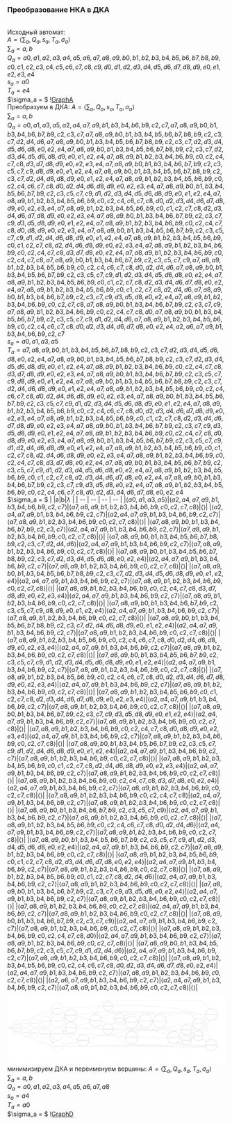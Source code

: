 ### Преобразование НКА в ДКА
\
Исходный автомат:
\
$A= \langle \sum_a, Q_a, s_a, T_a, \sigma_a \rangle$
\
$\sum_a= {a,b}$\
$Q_a = {a0,a1,a2,a3,a4,a5,a6,a7,a8,a9,b0,b1,b2,b3,b4,b5,b6,b7,b8,b9,c0,c1,c2,c3,c4,c5,c6,c7,c8,c9,d0,d1,d2,d3,d4,d5,d6,d7,d8,d9,e0,e1,e2,e3,e4}$\
$s_a = {a0}$\
$T_a = {e4}$\
$\sigma_a = $
\![GraphA](NKAres.svg)\
Преобразуем в ДКА:
$A= \langle \sum_a, Q_a, s_a, T_a, \sigma_a \rangle$
\
$\sum_a= {a,b}$\
$Q_a = {a0,a1,a3,a5,a2,a4,a7,a9,b1,b3,b4,b6,b9,c2,c7,a7,a8,a9,b0,b1,b3,b4,b6,b7,b9,c2,c3,c7,a7,a8,a9,b0,b1,b3,b4,b5,b6,b7,b8,b9,c2,c3,c7,d2,d4,d6,a7,a8,a9,b0,b1,b3,b4,b5,b6,b7,b8,b9,c2,c3,c7,d2,d3,d4,d5,d6,d8,e0,e2,e4,a7,a8,a9,b0,b1,b3,b4,b5,b6,b7,b8,b9,c2,c3,c7,d2,d3,d4,d5,d6,d8,d9,e0,e1,e2,e4,a7,a8,a9,b1,b2,b3,b4,b6,b9,c0,c2,c4,c7,c8,d3,d7,d8,d9,e0,e2,e3,e4,a7,a8,a9,b0,b1,b3,b4,b6,b7,b9,c2,c3,c5,c7,c9,d8,d9,e0,e1,e2,e4,a7,a8,a9,b0,b1,b3,b4,b5,b6,b7,b8,b9,c2,c3,c7,d2,d4,d6,d8,d9,e0,e1,e2,e4,a7,a8,a9,b1,b2,b3,b4,b5,b6,b9,c0,c2,c4,c6,c7,c8,d0,d2,d4,d6,d8,d9,e0,e2,e3,e4,a7,a8,a9,b0,b1,b3,b4,b5,b6,b7,b9,c2,c3,c5,c7,c9,d1,d2,d3,d4,d5,d6,d8,d9,e0,e1,e2,e4,a7,a8,a9,b1,b2,b3,b4,b5,b6,b9,c0,c2,c4,c6,c7,c8,d0,d2,d3,d4,d6,d7,d8,d9,e0,e2,e3,e4,a7,a8,a9,b1,b2,b3,b4,b5,b6,b9,c0,c1,c2,c7,c8,d2,d3,d4,d6,d7,d8,d9,e0,e2,e3,e4,a7,a8,a9,b0,b1,b3,b4,b6,b7,b9,c2,c3,c7,c9,d3,d5,d8,d9,e0,e1,e2,e4,a7,a8,a9,b1,b2,b3,b4,b6,b9,c0,c2,c4,c7,c8,d0,d8,d9,e0,e2,e3,e4,a7,a8,a9,b0,b1,b3,b4,b5,b6,b7,b9,c2,c3,c5,c7,c9,d1,d2,d4,d6,d8,d9,e0,e1,e2,e4,a7,a8,a9,b1,b2,b3,b4,b5,b6,b9,c0,c1,c2,c7,c8,d2,d4,d6,d8,d9,e0,e2,e3,e4,a7,a8,a9,b1,b2,b3,b4,b6,b9,c0,c2,c4,c7,c8,d3,d7,d8,e0,e2,e4,a7,a8,a9,b1,b2,b3,b4,b6,b9,c0,c2,c4,c7,c8,a7,a8,a9,b0,b1,b3,b4,b6,b7,b9,c2,c3,c5,c7,c9,a7,a8,a9,b1,b2,b3,b4,b5,b6,b9,c0,c2,c4,c6,c7,c8,d0,d2,d4,d6,a7,a8,a9,b0,b1,b3,b4,b5,b6,b7,b9,c2,c3,c5,c7,c9,d1,d2,d3,d4,d5,d6,d8,e0,e2,e4,a7,a8,a9,b1,b2,b3,b4,b5,b6,b9,c0,c1,c2,c7,c8,d2,d3,d4,d6,d7,d8,e0,e2,e4,a7,a8,a9,b1,b2,b3,b4,b5,b6,b9,c0,c1,c2,c7,c8,d2,d4,d6,a7,a8,a9,b0,b1,b3,b4,b6,b7,b9,c2,c3,c7,c9,d3,d5,d8,e0,e2,e4,a7,a8,a9,b1,b2,b3,b4,b6,b9,c0,c2,c7,c8,a7,a8,a9,b0,b1,b3,b4,b6,b7,b9,c2,c3,c7,c9,a7,a8,a9,b1,b2,b3,b4,b6,b9,c0,c2,c4,c7,c8,d0,a7,a8,a9,b0,b1,b3,b4,b5,b6,b7,b9,c2,c3,c5,c7,c9,d1,d2,d4,d6,a7,a8,a9,b1,b2,b3,b4,b5,b6,b9,c0,c2,c4,c6,c7,c8,d0,d2,d3,d4,d6,d7,d8,e0,e2,e4,a2,a6,a7,a9,b1,b3,b4,b6,b9,c2,c7}$\
$s_a = {a0,a1,a3,a5}$\
$T_a = {a7,a8,a9,b0,b1,b3,b4,b5,b6,b7,b8,b9,c2,c3,c7,d2,d3,d4,d5,d6,d8,e0,e2,e4,a7,a8,a9,b0,b1,b3,b4,b5,b6,b7,b8,b9,c2,c3,c7,d2,d3,d4,d5,d6,d8,d9,e0,e1,e2,e4,a7,a8,a9,b1,b2,b3,b4,b6,b9,c0,c2,c4,c7,c8,d3,d7,d8,d9,e0,e2,e3,e4,a7,a8,a9,b0,b1,b3,b4,b6,b7,b9,c2,c3,c5,c7,c9,d8,d9,e0,e1,e2,e4,a7,a8,a9,b0,b1,b3,b4,b5,b6,b7,b8,b9,c2,c3,c7,d2,d4,d6,d8,d9,e0,e1,e2,e4,a7,a8,a9,b1,b2,b3,b4,b5,b6,b9,c0,c2,c4,c6,c7,c8,d0,d2,d4,d6,d8,d9,e0,e2,e3,e4,a7,a8,a9,b0,b1,b3,b4,b5,b6,b7,b9,c2,c3,c5,c7,c9,d1,d2,d3,d4,d5,d6,d8,d9,e0,e1,e2,e4,a7,a8,a9,b1,b2,b3,b4,b5,b6,b9,c0,c2,c4,c6,c7,c8,d0,d2,d3,d4,d6,d7,d8,d9,e0,e2,e3,e4,a7,a8,a9,b1,b2,b3,b4,b5,b6,b9,c0,c1,c2,c7,c8,d2,d3,d4,d6,d7,d8,d9,e0,e2,e3,e4,a7,a8,a9,b0,b1,b3,b4,b6,b7,b9,c2,c3,c7,c9,d3,d5,d8,d9,e0,e1,e2,e4,a7,a8,a9,b1,b2,b3,b4,b6,b9,c0,c2,c4,c7,c8,d0,d8,d9,e0,e2,e3,e4,a7,a8,a9,b0,b1,b3,b4,b5,b6,b7,b9,c2,c3,c5,c7,c9,d1,d2,d4,d6,d8,d9,e0,e1,e2,e4,a7,a8,a9,b1,b2,b3,b4,b5,b6,b9,c0,c1,c2,c7,c8,d2,d4,d6,d8,d9,e0,e2,e3,e4,a7,a8,a9,b1,b2,b3,b4,b6,b9,c0,c2,c4,c7,c8,d3,d7,d8,e0,e2,e4,a7,a8,a9,b0,b1,b3,b4,b5,b6,b7,b9,c2,c3,c5,c7,c9,d1,d2,d3,d4,d5,d6,d8,e0,e2,e4,a7,a8,a9,b1,b2,b3,b4,b5,b6,b9,c0,c1,c2,c7,c8,d2,d3,d4,d6,d7,d8,e0,e2,e4,a7,a8,a9,b0,b1,b3,b4,b6,b7,b9,c2,c3,c7,c9,d3,d5,d8,e0,e2,e4,a7,a8,a9,b1,b2,b3,b4,b5,b6,b9,c0,c2,c4,c6,c7,c8,d0,d2,d3,d4,d6,d7,d8,e0,e2,e4}$\
$\sigma_a = $
 | |a|b|$\lambda$ |
 | -- | -- | -- | -- | 
|$\langle a0,a1,a3,a5 \rangle$|$\langle a2,a4,a7,a9,b1,b3,b4,b6,b9,c2,c7 \rangle$|$\langle a7,a8,a9,b1,b2,b3,b4,b6,b9,c0,c2,c7,c8 \rangle$|$\langle  \rangle$|
|$\langle a2,a4,a7,a9,b1,b3,b4,b6,b9,c2,c7 \rangle$|$\langle a2,a4,a7,a9,b1,b3,b4,b6,b9,c2,c7 \rangle$|$\langle a7,a8,a9,b1,b2,b3,b4,b6,b9,c0,c2,c7,c8 \rangle$|$\langle  \rangle$|
|$\langle a7,a8,a9,b0,b1,b3,b4,b6,b7,b9,c2,c3,c7 \rangle$|$\langle a2,a4,a7,a9,b1,b3,b4,b6,b9,c2,c7 \rangle$|$\langle a7,a8,a9,b1,b2,b3,b4,b6,b9,c0,c2,c7,c8 \rangle$|$\langle  \rangle$|
|$\langle a7,a8,a9,b0,b1,b3,b4,b5,b6,b7,b8,b9,c2,c3,c7,d2,d4,d6 \rangle$|$\langle a2,a4,a7,a9,b1,b3,b4,b6,b9,c2,c7 \rangle$|$\langle a7,a8,a9,b1,b2,b3,b4,b6,b9,c0,c2,c7,c8 \rangle$|$\langle  \rangle$|
|$\langle a7,a8,a9,b0,b1,b3,b4,b5,b6,b7,b8,b9,c2,c3,c7,d2,d3,d4,d5,d6,d8,e0,e2,e4 \rangle$|$\langle a2,a4,a7,a9,b1,b3,b4,b6,b9,c2,c7 \rangle$|$\langle a7,a8,a9,b1,b2,b3,b4,b6,b9,c0,c2,c7,c8 \rangle$|$\langle  \rangle$|
|$\langle a7,a8,a9,b0,b1,b3,b4,b5,b6,b7,b8,b9,c2,c3,c7,d2,d3,d4,d5,d6,d8,d9,e0,e1,e2,e4 \rangle$|$\langle a2,a4,a7,a9,b1,b3,b4,b6,b9,c2,c7 \rangle$|$\langle a7,a8,a9,b1,b2,b3,b4,b6,b9,c0,c2,c7,c8 \rangle$|$\langle  \rangle$|
|$\langle a7,a8,a9,b1,b2,b3,b4,b6,b9,c0,c2,c4,c7,c8,d3,d7,d8,d9,e0,e2,e3,e4 \rangle$|$\langle a2,a4,a7,a9,b1,b3,b4,b6,b9,c2,c7 \rangle$|$\langle a7,a8,a9,b1,b2,b3,b4,b6,b9,c0,c2,c7,c8 \rangle$|$\langle  \rangle$|
|$\langle a7,a8,a9,b0,b1,b3,b4,b6,b7,b9,c2,c3,c5,c7,c9,d8,d9,e0,e1,e2,e4 \rangle$|$\langle a2,a4,a7,a9,b1,b3,b4,b6,b9,c2,c7 \rangle$|$\langle a7,a8,a9,b1,b2,b3,b4,b6,b9,c0,c2,c7,c8 \rangle$|$\langle  \rangle$|
|$\langle a7,a8,a9,b0,b1,b3,b4,b5,b6,b7,b8,b9,c2,c3,c7,d2,d4,d6,d8,d9,e0,e1,e2,e4 \rangle$|$\langle a2,a4,a7,a9,b1,b3,b4,b6,b9,c2,c7 \rangle$|$\langle a7,a8,a9,b1,b2,b3,b4,b6,b9,c0,c2,c7,c8 \rangle$|$\langle  \rangle$|
|$\langle a7,a8,a9,b1,b2,b3,b4,b5,b6,b9,c0,c2,c4,c6,c7,c8,d0,d2,d4,d6,d8,d9,e0,e2,e3,e4 \rangle$|$\langle a2,a4,a7,a9,b1,b3,b4,b6,b9,c2,c7 \rangle$|$\langle a7,a8,a9,b1,b2,b3,b4,b6,b9,c0,c2,c7,c8 \rangle$|$\langle  \rangle$|
|$\langle a7,a8,a9,b0,b1,b3,b4,b5,b6,b7,b9,c2,c3,c5,c7,c9,d1,d2,d3,d4,d5,d6,d8,d9,e0,e1,e2,e4 \rangle$|$\langle a2,a4,a7,a9,b1,b3,b4,b6,b9,c2,c7 \rangle$|$\langle a7,a8,a9,b1,b2,b3,b4,b6,b9,c0,c2,c7,c8 \rangle$|$\langle  \rangle$|
|$\langle a7,a8,a9,b1,b2,b3,b4,b5,b6,b9,c0,c2,c4,c6,c7,c8,d0,d2,d3,d4,d6,d7,d8,d9,e0,e2,e3,e4 \rangle$|$\langle a2,a4,a7,a9,b1,b3,b4,b6,b9,c2,c7 \rangle$|$\langle a7,a8,a9,b1,b2,b3,b4,b6,b9,c0,c2,c7,c8 \rangle$|$\langle  \rangle$|
|$\langle a7,a8,a9,b1,b2,b3,b4,b5,b6,b9,c0,c1,c2,c7,c8,d2,d3,d4,d6,d7,d8,d9,e0,e2,e3,e4 \rangle$|$\langle a2,a4,a7,a9,b1,b3,b4,b6,b9,c2,c7 \rangle$|$\langle a7,a8,a9,b1,b2,b3,b4,b6,b9,c0,c2,c7,c8 \rangle$|$\langle  \rangle$|
|$\langle a7,a8,a9,b0,b1,b3,b4,b6,b7,b9,c2,c3,c7,c9,d3,d5,d8,d9,e0,e1,e2,e4 \rangle$|$\langle a2,a4,a7,a9,b1,b3,b4,b6,b9,c2,c7 \rangle$|$\langle a7,a8,a9,b1,b2,b3,b4,b6,b9,c0,c2,c7,c8 \rangle$|$\langle  \rangle$|
|$\langle a7,a8,a9,b1,b2,b3,b4,b6,b9,c0,c2,c4,c7,c8,d0,d8,d9,e0,e2,e3,e4 \rangle$|$\langle a2,a4,a7,a9,b1,b3,b4,b6,b9,c2,c7 \rangle$|$\langle a7,a8,a9,b1,b2,b3,b4,b6,b9,c0,c2,c7,c8 \rangle$|$\langle  \rangle$|
|$\langle a7,a8,a9,b0,b1,b3,b4,b5,b6,b7,b9,c2,c3,c5,c7,c9,d1,d2,d4,d6,d8,d9,e0,e1,e2,e4 \rangle$|$\langle a2,a4,a7,a9,b1,b3,b4,b6,b9,c2,c7 \rangle$|$\langle a7,a8,a9,b1,b2,b3,b4,b6,b9,c0,c2,c7,c8 \rangle$|$\langle  \rangle$|
|$\langle a7,a8,a9,b1,b2,b3,b4,b5,b6,b9,c0,c1,c2,c7,c8,d2,d4,d6,d8,d9,e0,e2,e3,e4 \rangle$|$\langle a2,a4,a7,a9,b1,b3,b4,b6,b9,c2,c7 \rangle$|$\langle a7,a8,a9,b1,b2,b3,b4,b6,b9,c0,c2,c7,c8 \rangle$|$\langle  \rangle$|
|$\langle a7,a8,a9,b1,b2,b3,b4,b6,b9,c0,c2,c4,c7,c8,d3,d7,d8,e0,e2,e4 \rangle$|$\langle a2,a4,a7,a9,b1,b3,b4,b6,b9,c2,c7 \rangle$|$\langle a7,a8,a9,b1,b2,b3,b4,b6,b9,c0,c2,c7,c8 \rangle$|$\langle  \rangle$|
|$\langle a7,a8,a9,b1,b2,b3,b4,b6,b9,c0,c2,c4,c7,c8 \rangle$|$\langle a2,a4,a7,a9,b1,b3,b4,b6,b9,c2,c7 \rangle$|$\langle a7,a8,a9,b1,b2,b3,b4,b6,b9,c0,c2,c7,c8 \rangle$|$\langle  \rangle$|
|$\langle a7,a8,a9,b0,b1,b3,b4,b6,b7,b9,c2,c3,c5,c7,c9 \rangle$|$\langle a2,a4,a7,a9,b1,b3,b4,b6,b9,c2,c7 \rangle$|$\langle a7,a8,a9,b1,b2,b3,b4,b6,b9,c0,c2,c7,c8 \rangle$|$\langle  \rangle$|
|$\langle a7,a8,a9,b1,b2,b3,b4,b5,b6,b9,c0,c2,c4,c6,c7,c8,d0,d2,d4,d6 \rangle$|$\langle a2,a4,a7,a9,b1,b3,b4,b6,b9,c2,c7 \rangle$|$\langle a7,a8,a9,b1,b2,b3,b4,b6,b9,c0,c2,c7,c8 \rangle$|$\langle  \rangle$|
|$\langle a7,a8,a9,b0,b1,b3,b4,b5,b6,b7,b9,c2,c3,c5,c7,c9,d1,d2,d3,d4,d5,d6,d8,e0,e2,e4 \rangle$|$\langle a2,a4,a7,a9,b1,b3,b4,b6,b9,c2,c7 \rangle$|$\langle a7,a8,a9,b1,b2,b3,b4,b6,b9,c0,c2,c7,c8 \rangle$|$\langle  \rangle$|
|$\langle a7,a8,a9,b1,b2,b3,b4,b5,b6,b9,c0,c1,c2,c7,c8,d2,d3,d4,d6,d7,d8,e0,e2,e4 \rangle$|$\langle a2,a4,a7,a9,b1,b3,b4,b6,b9,c2,c7 \rangle$|$\langle a7,a8,a9,b1,b2,b3,b4,b6,b9,c0,c2,c7,c8 \rangle$|$\langle  \rangle$|
|$\langle a7,a8,a9,b1,b2,b3,b4,b5,b6,b9,c0,c1,c2,c7,c8,d2,d4,d6 \rangle$|$\langle a2,a4,a7,a9,b1,b3,b4,b6,b9,c2,c7 \rangle$|$\langle a7,a8,a9,b1,b2,b3,b4,b6,b9,c0,c2,c7,c8 \rangle$|$\langle  \rangle$|
|$\langle a7,a8,a9,b0,b1,b3,b4,b6,b7,b9,c2,c3,c7,c9,d3,d5,d8,e0,e2,e4 \rangle$|$\langle a2,a4,a7,a9,b1,b3,b4,b6,b9,c2,c7 \rangle$|$\langle a7,a8,a9,b1,b2,b3,b4,b6,b9,c0,c2,c7,c8 \rangle$|$\langle  \rangle$|
|$\langle a7,a8,a9,b1,b2,b3,b4,b6,b9,c0,c2,c7,c8 \rangle$|$\langle a2,a4,a7,a9,b1,b3,b4,b6,b9,c2,c7 \rangle$|$\langle a7,a8,a9,b1,b2,b3,b4,b6,b9,c0,c2,c7,c8 \rangle$|$\langle  \rangle$|
|$\langle a7,a8,a9,b0,b1,b3,b4,b6,b7,b9,c2,c3,c7,c9 \rangle$|$\langle a2,a4,a7,a9,b1,b3,b4,b6,b9,c2,c7 \rangle$|$\langle a7,a8,a9,b1,b2,b3,b4,b6,b9,c0,c2,c7,c8 \rangle$|$\langle  \rangle$|
|$\langle a7,a8,a9,b1,b2,b3,b4,b6,b9,c0,c2,c4,c7,c8,d0 \rangle$|$\langle a2,a4,a7,a9,b1,b3,b4,b6,b9,c2,c7 \rangle$|$\langle a7,a8,a9,b1,b2,b3,b4,b6,b9,c0,c2,c7,c8 \rangle$|$\langle  \rangle$|
|$\langle a7,a8,a9,b0,b1,b3,b4,b5,b6,b7,b9,c2,c3,c5,c7,c9,d1,d2,d4,d6 \rangle$|$\langle a2,a4,a7,a9,b1,b3,b4,b6,b9,c2,c7 \rangle$|$\langle a7,a8,a9,b1,b2,b3,b4,b6,b9,c0,c2,c7,c8 \rangle$|$\langle  \rangle$|
|$\langle a7,a8,a9,b1,b2,b3,b4,b5,b6,b9,c0,c2,c4,c6,c7,c8,d0,d2,d3,d4,d6,d7,d8,e0,e2,e4 \rangle$|$\langle a2,a4,a7,a9,b1,b3,b4,b6,b9,c2,c7 \rangle$|$\langle a7,a8,a9,b1,b2,b3,b4,b6,b9,c0,c2,c7,c8 \rangle$|$\langle  \rangle$|
|$\langle a2,a6,a7,a9,b1,b3,b4,b6,b9,c2,c7 \rangle$|$\langle a2,a4,a7,a9,b1,b3,b4,b6,b9,c2,c7 \rangle$|$\langle a7,a8,a9,b1,b2,b3,b4,b6,b9,c0,c2,c7,c8 \rangle$|$\langle  \rangle$|

![GraphB](DKAres.svg)\
минимизируем ДКА и переименуем вершины:
$A= \langle \sum_a, Q_a, s_a, T_a, \sigma_a \rangle$
\
$\sum_a= {a,b}$\
$Q_a = {a0,a1,a2,a3,a4,a5,a6,a7,a8}$\
$s_a = {a4}$\
$T_a = {a0}$\
$\sigma_a = $
\![GraphD](min_DKAres.svg)